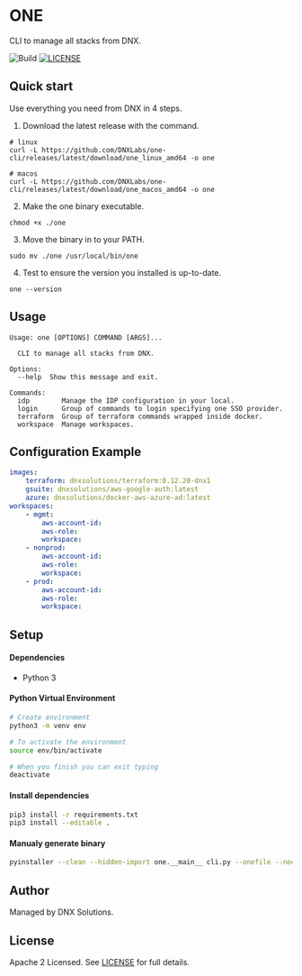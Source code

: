 # ONE

CLI to manage all stacks from DNX.

![Build](https://github.com/DNXLabs/one-cli/workflows/Build/badge.svg)
[![LICENSE](https://img.shields.io/github/license/DNXLabs/one-cli)](https://github.com/DNXLabs/one-cli/blob/master/LICENSE)

## Quick start
Use everything you need from DNX in 4 steps.

1. Download the latest release with the command.
```
# linux
curl -L https://github.com/DNXLabs/one-cli/releases/latest/download/one_linux_amd64 -o one

# macos
curl -L https://github.com/DNXLabs/one-cli/releases/latest/download/one_macos_amd64 -o one
```

2. Make the one binary executable.
```
chmod +x ./one
```

3. Move the binary in to your PATH.
```
sudo mv ./one /usr/local/bin/one
```

4. Test to ensure the version you installed is up-to-date.
```
one --version
```

## Usage
```
Usage: one [OPTIONS] COMMAND [ARGS]...

  CLI to manage all stacks from DNX.

Options:
  --help  Show this message and exit.

Commands:
  idp        Manage the IDP configuration in your local.
  login      Group of commands to login specifying one SSO provider.
  terraform  Group of terraform commands wrapped inside docker.
  workspace  Manage workspaces.
```

## Configuration Example
```yaml
images:
    terraform: dnxsolutions/terraform:0.12.20-dnx1
    gsuite: dnxsolutions/aws-google-auth:latest
    azure: dnxsolutions/docker-aws-azure-ad:latest
workspaces:
    - mgmt:
        aws-account-id:
        aws-role:
        workspace:
    - nonprod:
        aws-account-id:
        aws-role:
        workspace:
    - prod:
        aws-account-id:
        aws-role:
        workspace:
```

## Setup

#### Dependencies
- Python 3

#### Python Virtual Environment
```bash
# Create environment
python3 -m venv env

# To activate the environment
source env/bin/activate

# When you finish you can exit typing
deactivate
```

#### Install dependencies

```bash
pip3 install -r requirements.txt
pip3 install --editable .
```

#### Manualy generate binary
```bash
pyinstaller --clean --hidden-import one.__main__ cli.py --onefile --noconsole -n one
```

## Author
Managed by DNX Solutions.

## License
Apache 2 Licensed. See [LICENSE](https://github.com/DNXLabs/one-cli/blob/master/LICENSE) for full details.